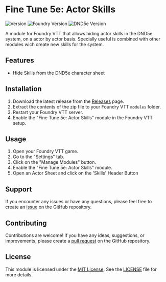 # Fine Tune 5e: Actor Skills

![Version](https://img.shields.io/badge/version-1.0.0-blue.svg)
![Foundry Version](https://img.shields.io/badge/foundry-v11-green.svg)
![DND5e Version](https://img.shields.io/badge/dnd5e-v3.0.0-orange.svg)

A module for Foundry VTT that allows hiding actor skills in the DND5e system, on a actor by actor basis. Specially useful is combined with other modules wich create new skills for the system.

## Features

-   Hide Skills from the DND5e character sheet

## Installation

1. Download the latest release from the [Releases](https://github.com/elizeuangelo/fvtt-module-dnd5e-fine-tune-skills/releases) page.
2. Extract the contents of the zip file to your Foundry VTT `modules` folder.
3. Restart your Foundry VTT server.
4. Enable the "Fine Tune 5e: Actor Skills" module in the Foundry VTT setup.

## Usage

1. Open your Foundry VTT game.
2. Go to the "Settings" tab.
3. Click on the "Manage Modules" button.
4. Enable the "Fine Tune 5e: Actor Skills" module.
5. Open an Actor Sheet and click on the 'Skills' Header Button

## Support

If you encounter any issues or have any questions, please feel free to create an [issue](https://github.com/elizeuangelo/fvtt-module-dnd5e-fine-tune-skills/issues) on the GitHub repository.

## Contributing

Contributions are welcome! If you have any ideas, suggestions, or improvements, please create a [pull request](https://github.com/elizeuangelo/fvtt-module-dnd5e-fine-tune-skills/pulls) on the GitHub repository.

## License

This module is licensed under the [MIT License](https://opensource.org/licenses/MIT). See the [LICENSE](https://github.com/elizeuangelo/fvtt-module-dnd5e-fine-tune-skills/blob/main/LICENSE) file for more details.
